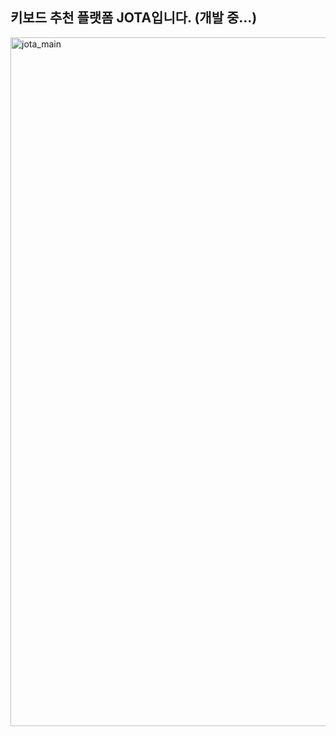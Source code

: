 키보드 추천 플랫폼 JOTA입니다. (개발 중...)
-------------
<img width="1102" alt="jota_main" src="https://user-images.githubusercontent.com/19837507/132040692-5744f77d-b95b-487e-98bc-573ed89bfa2c.png">


